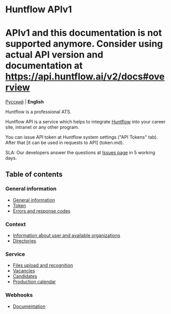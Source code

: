 # Huntflow APIv1

# APIv1 and this documentation is not supported anymore. Consider using actual API version and documentation at https://api.huntflow.ai/v2/docs#overview

[Русский](../README.md) | **English** 

Huntflow is a professional ATS.

Huntflow API is a service which helps to integrate [Huntflow](https://huntflow.ru) into your career site, intranet or any other program. 

You can issue API token at Huntflow system settings ("API Tokens" tab). After that [it can be used in requests to API]
(token.md).


SLA: Our developers answer the questions at [Issues page](https://github.com/huntflow/api/issues) in 5 working days.

<a name="toc"></a>
## Table of contents

<a name="general"></a>
### General information

* [General information](general.md)
* [Token](token.md)
* [Errors and response codes](errors.md)

<a name="context"></a>
### Context

* [Information about user and available organizations](user.md)
* [Directories](dicts.md)

<a name="service"></a>
### Service

* [Files upload and recognition](upload.md)
* [Vacancies](vacancies.md)
* [Candidates](applicants.md)
* [Production calendar](production_calendar.md)

<a name="webhooks"></a>
### Webhooks

* [Documentation](webhooks.md)
